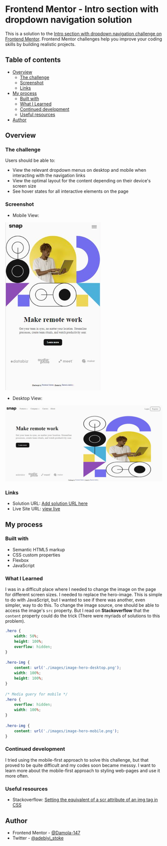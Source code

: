 # Frontend Mentor - Intro section with dropdown navigation solution

This is a solution to the [Intro section with dropdown navigation challenge on Frontend Mentor](https://www.frontendmentor.io/challenges/intro-section-with-dropdown-navigation-ryaPetHE5). Frontend Mentor challenges help you improve your coding skills by building realistic projects. 

## Table of contents

- [Overview](#overview)
  - [The challenge](#the-challenge)
  - [Screenshot](#screenshot)
  - [Links](#links)
- [My process](#my-process)
  - [Built with](#built-with)
  - [What I Learned](#what-i-learned)
  - [Continued development](#continued-development)
  - [Useful resources](#useful-resources)
- [Author](#author)


## Overview

### The challenge

Users should be able to:

- View the relevant dropdown menus on desktop and mobile when interacting with the navigation links
- View the optimal layout for the content depending on their device's screen size
- See hover states for all interactive elements on the page

### Screenshot

- Mobile View:

![Mobile View](./design/mobile.jpg)

- Desktop View:

![Desktop View](./design/desktop.jpg)


### Links

- Solution URL: [Add solution URL here](https://your-solution-url.com)
- Live Site URL: [view live](https://damola-147.github.io/Intro-section-with-dropdown-navigation-solution/#)

## My process

### Built with

- Semantic HTML5 markup
- CSS custom properties
- Flexbox
- JavaScript

### What I Learned

I was in a difficult place where I needed to change the image on the page for different screen sizes. I needed to replace the hero-image. This is simple to do with JavaScript, but I wanted to see if there was another, even simpler, way to do this. To change the image source, one should be able to access the image's `src` property. But I read on **Stackoverflow** that the `content` property could do the trick (There were myriads of solutions to this problem).

```css
.hero {
    width: 50%;
    height: 100%;
    overflow: hidden;
}

.hero-img {
    content: url('./images/image-hero-desktop.png');
    width: 100%;
    height: 100%;
}

/* Media guery for mobile */
.hero {
    overflow: hidden;
    width: 100%;
}
    
.hero-img {
    content: url('./images/image-hero-mobile.png');
}
```

### Continued development

I tried using the mobile-first approach to solve this challenge, but that proved to be quite difficult and my codes soon became messsy. I want to learn more about the mobile-first approach to styling web-pages and use it more often.

### Useful resources

- Stackoverflow: [Setting the equivalent of a scr attribute of an img tag in CSS](https://stackoverflow.com/q/2182716/15480995)


## Author

- Frontend Mentor - [@Damola-147](https://www.frontendmentor.io/profile/Damola-147/)
- Twitter - [@adebiyi_stoke](https://www.twitter.com/adebiyi_stoke/)
